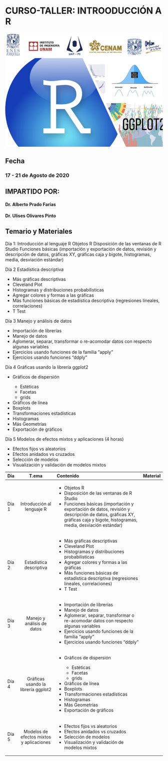 # CURSO-TALLER: INTROODUCCIÓN A R

![alt text](figs/header.png)
![alt text](figs/r.png)

## Fecha
### 17 - 21 de Agosto de 2020 

## IMPARTIDO POR: 
#### Dr. Alberto Prado Farías 
#### Dr. Ulises Olivares Pinto

## Temario y Materiales


Día 1: Introducción al lenguaje R 
Objetos R
Disposición de las ventanas de R Studio
Funciones básicas (importación y exportación de datos, revisión y descripción de datos, gráficas XY, gráficas caja y bigote, histogramas, media, desviación estándar)

 Día 2 Estadística descriptiva 
<ul> 
   <li> Más gráficas descriptivas </li> 
   <li> Cleveland Plot </li>
   <li> Histogramas y distribuciones probabilísticas </li>
   <li> Agregar colores y formas a las gráficas </li>
   <li> Más funciones básicas de estadística descriptiva (regresiones lineales, correlaciones) </li>
   <li> T Test </li>
</ul> 

Día 3 Manejo y análisis de datos
<ul> 
    <li> Importación de librerías </li>
    <li> Manejo de datos </li>
    <li> Aglomerar, separar, transformar o re-acomodar datos con respecto algunas variables </li>
    <li> Ejercicios usando funciones de la familia “apply” </li>
    <li> Ejercicios usando funciones “ddply”</li>
</ul> 

Día 4 Gráficas usando la librería ggplot2
<ul> 
    <li> Gráficos de dispersión</li>
    <ul><li> Estéticas</li>
    <li> Facetas</li>
    <li> grids</li></ul>
    <li> Gráficos de línea</li>
    <li> Boxplots</li>
    <li> Transformaciones estadísticas</li>
    <li> Histogramas</li>
    <li> Más Geometrías</li>
    <li> Exportación de gráficos</li>
</ul> 

Día 5 Modelos de efectos mixtos y aplicaciones (4 horas)
<ul> <li> Efectos fijos vs aleatorios</li> <li> Efectos anidados vs cruzados </li> <li> Selección de modelos</li> <li> Visualización y validación de modelos mixtos</li> </ul> 


| Día        | T.ema           | Contenido  |  Material   |
| :------------- |:-------------:|:-----| :-----:|
| Día 1      | Introducción al lenguaje R| <ul> <li> Objetos R</li> <li> Disposición de las ventanas de R Studio</li> <li> Funciones básicas (importación y exportación de datos, revisión y descripción de datos, gráficas XY, gráficas caja y bigote, histogramas, media, desviación estándar)</li> </ul>    |
| Día 2      | Estadística descriptiva  | <ul> <li> Más gráficas descriptivas </li>  <li> Cleveland Plot </li> <li> Histogramas y distribuciones probabilísticas </li> <li> Agregar colores y formas a las gráficas </li> <li> Más funciones básicas de estadística descriptiva (regresiones lineales, correlaciones) </li> <li> T Test </li></ul> |    |
| Día 3      | Manejo y análisis de datos | <ul> <li> Importación de librerías </li> <li> Manejo de datos </li> <li> Aglomerar, separar, transformar o re-acomodar datos con respecto algunas variables </li> <li> Ejercicios usando funciones de la familia “apply” </li> <li> Ejercicios usando funciones “ddply”</li></ul>|    |
| Día 4      | Gráficas usando la librería ggplot2 | <ul>  <li> Gráficos de dispersión</li> <ul><li> Estéticas</li> <li> Facetas</li> <li> grids</li></ul> <li> Gráficos de línea</li> <li> Boxplots</li> <li> Transformaciones estadísticas</li> <li> Histogramas</li> <li> Más Geometrías</li> <li> Exportación de gráficos</li></ul>|   |
| Día 5      | Modelos de efectos mixtos y aplicaciones | <ul> <li> Efectos fijos vs aleatorios</li> <li> Efectos anidados vs cruzados </li> <li> Selección de modelos</li> <li> Visualización y validación de modelos mixtos</li> </ul> |     |





